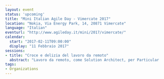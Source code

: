 ```yaml
---
layout: event
status: 'upcoming'
title: "Mini Italian Agile Day - Vimercate 2017"
location: "Nokia, Via Energy Park, 14, 20871 Vimercate"
language: "Italian"
eventurl: "http://www.agileday.it/mini/2017/vimercate/"
calendar:
  start: "2017-02-11T09:00:00"
  display: "11 Febbraio 2017"
sessions:
- title: "Croce e delizia del lavoro da remoto"
  abstract: "Lavoro da remoto, come Solution Architect, per Particular Software; Il lavoro da remoto è fantastico, porta tanta autonomia nella mia vita quotidiana, il problema è che più il team dispersed cresce più la frizione quotidiana aumenta. Obiettivo di questa sessione è rivelare come lavoriamo internamente in Particular Software, come gestiamo la quotidianità, la comunicazione e gli obiettivi di lungo periodo in un'azienda i cui dipendenti sono dispersi su 17 time zone."
tags:
- Organizations
---
```

